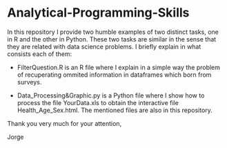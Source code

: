 # Analytical-Programming-Skills
In this repository I provide two humble examples of two distinct tasks, one in R and the other in Python. These two tasks are similar in the sense that they are related with data science problems. I briefly explain in what consists each of them:

   - FilterQuestion.R is an R file where I explain in a simple way the problem of 
     recuperating ommited information in dataframes which born from surveys.
     
   - Data_Processing&Graphic.py is a Python file where I show how to process the file YourData.xls
     to obtain the interactive file Health_Age_Sex.html. The mentioned files are also in
     this repository.
     
Thank you very much for your attention,

Jorge
